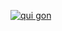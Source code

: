 [![qui gon](https://github.com/FarukTekin/FarukTekin/assets/86856272/7bf25745-ade8-4403-91c5-fc7081a90067)](https://www.google.com/url?sa=i&url=https%3A%2F%2Fwww.icegif.com%2Fgif%2Fspace-opera%2F&psig=AOvVaw2F5Hb94rd0MuvjO4u5GqeS&ust=1719915123091000&source=images&cd=vfe&opi=89978449&ved=0CBAQjRxqGAoTCMiDjKPNhYcDFQAAAAAdAAAAABCjAQ)
